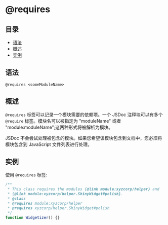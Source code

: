 <!--
title: @requires
order: 355
author: yuer
-->

# @requires

## 目录

- [语法](#语法)
- [概述](#概述)
- [实例](#实例)

## 语法

```
@requires <someModuleName>
```

## 概述

`@requires` 标签可以记录一个模块需要的依赖项。一个 JSDoc 注释块可以有多个 `@require` 标签。模块名可以被指定为 "moduleName" 或者 "module:moduleName";这两种形式将被解析为模块。

JSDoc 不会尝试处理被包含的模块。如果您希望该模块包含到文档中，您必须将模块包含到 JavaScript 文件列表进行处理。

## 实例

使用 `@requires` 标签:

```js
/**
 * This class requires the modules {@link module:xyzcorp/helper} and
 * {@link module:xyzcorp/helper.ShinyWidget#polish}.
 * @class
 * @requires module:xyzcorp/helper
 * @requires xyzcorp/helper.ShinyWidget#polish
 */
function Widgetizer() {}
```
